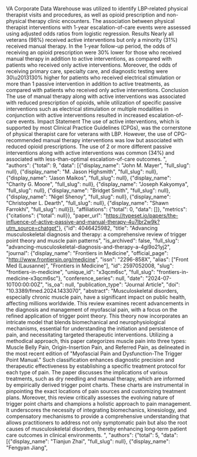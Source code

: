 VA Corporate Data Warehouse was utilized to identify LBP-related physical therapist visits and procedures, as well as opioid prescription and non-physical therapy clinic encounters. The association between physical therapist interventions with 1-year escalation-of-care events were assessed using adjusted odds ratios from logistic regression. Results Nearly all veterans (98%) received active interventions but only a minority (31%) received manual therapy. In the 1-year follow-up period, the odds of receiving an opioid prescription were 30% lower for those who received manual therapy in addition to active interventions, as compared with patients who received only active interventions. Moreover, the odds of receiving primary care, specialty care, and diagnostic testing were 30\u2013130% higher for patients who received electrical stimulation or more than 1 passive intervention in addition to active treatments, as compared with patients who received only active interventions. Conclusion The use of manual therapy along with active interventions was associated with reduced prescription of opioids, while utilization of specific passive interventions such as electrical stimulation or multiple modalities in conjunction with active interventions resulted in increased escalation-of-care events. Impact Statement The use of active interventions, which is supported by most Clinical Practice Guidelines (CPGs), was the cornerstone of physical therapist care for veterans with LBP. However, the use of CPG-recommended manual therapy interventions was low but associated with reduced opioid prescriptions. The use of 2 or more different passive interventions along with active interventions was common (34%) and associated with less-than-optimal escalation-of-care outcomes. ", "authors": {"total": 9, "data": [{"display_name": "John M. Mayer", "full_slug": null}, {"display_name": "M. Jason Highsmith", "full_slug": null}, {"display_name": "Jason Maikos", "full_slug": null}, {"display_name": "Charity G. Moore", "full_slug": null}, {"display_name": "Joseph Kakyomya", "full_slug": null}, {"display_name": "Bridget Smith", "full_slug": null}, {"display_name": "Nigel Shenoy", "full_slug": null}, {"display_name": "Christopher L. Dearth", "full_slug": null}, {"display_name": "Shawn Farrokhi", "full_slug": null}]}, "affiliations": {"total": 0, "data": []}, "metrics": {"citations": {"total": null}}, "paper_url": "https://typeset.io/papers/the-influence-of-active-passive-and-manual-therapy-4u7lbr2w9k?utm_source=chatgpt"}, {"id": 4046425982, "title": "Advancing musculoskeletal diagnosis and therapy: a comprehensive review of trigger point theory and muscle pain patterns", "is_archived": false, "full_slug": "advancing-musculoskeletal-diagnosis-and-therapy-a-4gi9o21yj2", "journal": {"display_name": "Frontiers in Medicine", "official_page": "http://www.frontiersin.org/medicine", "issn": "2296-858X", "alias": ["Front Med (Lausanne)", "Frontiers in Medicine"], "id": 2597052008, "slug": "frontiers-in-medicine", "unique_id": "x3qcm6sc", "full_slug": "frontiers-in-medicine-x3qcm6sc"}, "conference_series": null, "date": "2024-07-10T00:00:00Z", "is_oa": null, "publication_type": "Journal Article", "doi": "10.3389/fmed.2024.1433070", "abstract": "Musculoskeletal disorders, especially chronic muscle pain, have a significant impact on public health, affecting millions worldwide. This review examines recent advancements in the diagnosis and management of myofascial pain, with a focus on the refined application of trigger point theory. This theory now incorporates an intricate model that blends biomechanical and neurophysiological mechanisms, essential for understanding the initiation and persistence of pain, and necessitating targeted therapeutic interventions. Utilizing a methodical approach, this paper categorizes muscle pain into three types: Muscle Belly Pain, Origin-Insertion Pain, and Referred Pain, as delineated in the most recent edition of \"Myofascial Pain and Dysfunction-The Trigger Point Manual.\" Such classification enhances diagnostic precision and therapeutic effectiveness by establishing a specific treatment protocol for each type of pain. The paper discusses the implications of various treatments, such as dry needling and manual therapy, which are informed by empirically derived trigger point charts. These charts are instrumental in pinpointing the exact locations of pain sources and customizing treatment plans. Moreover, this review critically assesses the evolving nature of trigger point charts and champions a holistic approach to pain management. It underscores the necessity of integrating biomechanics, kinesiology, and compensatory mechanisms to provide a comprehensive understanding that allows practitioners to address not only symptomatic pain but also the root causes of musculoskeletal disorders, thereby enhancing long-term patient care outcomes in clinical environments. ", "authors": {"total": 5, "data": [{"display_name": "Tianjun Zhai", "full_slug": null}, {"display_name": "Fengyan Jiang",